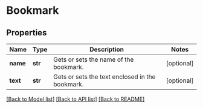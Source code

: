 # Bookmark

## Properties
Name | Type | Description | Notes
------------ | ------------- | ------------- | -------------
**name** | **str** | Gets or sets the name of the bookmark. | [optional] 
**text** | **str** | Gets or sets the text enclosed in the bookmark. | [optional] 

[[Back to Model list]](../README.md#documentation-for-models) [[Back to API list]](../README.md#documentation-for-api-endpoints) [[Back to README]](../README.md)


